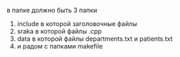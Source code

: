 в папке должно быть 3 папки 
1) include в которой заголовочные файлы
2) sraka в которой файлы .cpp
3) data в которой файлы departments.txt и patients.txt
4) и радом с папками makefile
